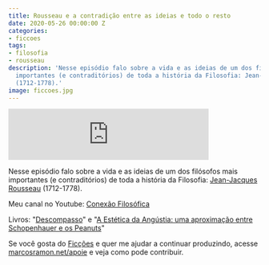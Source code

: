 ```yaml
---
title: Rousseau e a contradição entre as ideias e todo o resto
date: 2020-05-26 00:00:00 Z
categories:
- ficcoes
tags:
- filosofia
- rousseau
description: 'Nesse episódio falo sobre a vida e as ideias de um dos filósofos mais
  importantes (e contraditórios) de toda a história da Filosofia: Jean-Jacques Rousseau
  (1712-1778).'
image: ficcoes.jpg
---
```


<iframe src="https://anchor.fm/podcastficcoes/embed/episodes/Rousseau-e-a-contradio-entre-as-ideias-e-todo-o-resto-eeibb9" height="102px" width="400px" frameborder="0" scrolling="no"></iframe>

Nesse episódio falo sobre a vida e as ideias de um dos filósofos mais importantes (e contraditórios) de toda a história da Filosofia: [Jean-Jacques Rousseau](https://amzn.to/3gmmJCL) (1712-1778).

Meu canal no Youtube: [Conexão Filosófica](https://www.youtube.com/ConexaoFilosofica)

Livros: "[Descompasso](https://amzn.to/2XVTP3y)" e "[A Estética da Angústia: uma aproximação entre Schopenhauer e os Peanuts](https://amzn.to/2XUEj80)"

Se você gosta do [Ficções](https://marcosramon.net/ficcoes/) e quer me ajudar a continuar produzindo, acesse [marcosramon.net/apoie](https://marcosramon.net/apoie/) e veja como pode contribuir.

